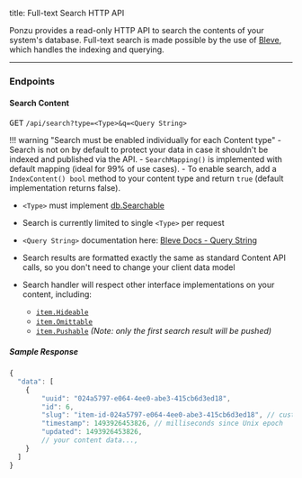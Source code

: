 title: Full-text Search HTTP API

Ponzu provides a read-only HTTP API to search the contents of your system's database. 
Full-text search is made possible by the use of [Bleve](http://blevesearch.com), 
which handles the indexing and querying. 

---

### Endpoints

#### Search Content

<kbd>GET</kbd> `/api/search?type=<Type>&q=<Query String>`

!!! warning "Search must be enabled individually for each Content type"
    - Search is not on by default to protect your data in case it shouldn't be indexed and published via the API.
    - `SearchMapping()` is implemented with default mapping (ideal for 99% of use cases). 
    - To enable search, add a `IndexContent() bool` method to your content type and return `true` (default implementation returns false).

- `<Type>` must implement [db.Searchable](/Interfaces/Search/#searchsearchable)

- Search is currently limited to single `<Type>` per request

- `<Query String>` documentation here: [Bleve Docs - Query String](http://www.blevesearch.com/docs/Query-String-Query/)

- Search results are formatted exactly the same as standard Content API calls, so you don't need to change your client data model  

- Search handler will respect other interface implementations on your content, including: 
    - [`item.Hideable`](https://godoc.org/github.com/monstrum/ponzu-cms/system/item#Hideable)
    - [`item.Omittable`](https://godoc.org/github.com/monstrum/ponzu-cms/system/item#Omittable) 
    - [`item.Pushable`](https://godoc.org/github.com/monstrum/ponzu-cms/system/item#Pushable) _(Note: only the first search result will be pushed)_

##### Sample Response
```javascript
{
  "data": [
    {
        "uuid": "024a5797-e064-4ee0-abe3-415cb6d3ed18",
        "id": 6,
        "slug": "item-id-024a5797-e064-4ee0-abe3-415cb6d3ed18", // customizable
        "timestamp": 1493926453826, // milliseconds since Unix epoch
        "updated": 1493926453826,
        // your content data...,
    }
  ]
}
```
